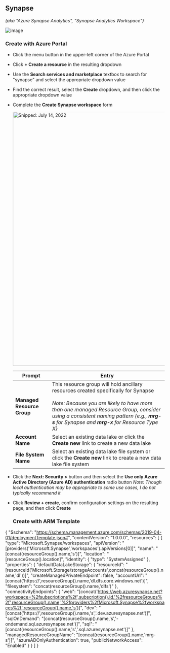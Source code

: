 ## Synapse
_(aka "Azure Synapse Analytics", "Synapse Analytics Workspace")_

![image](https://user-images.githubusercontent.com/44923999/185975852-f21da095-6d6d-4259-86d8-6b199c9e3295.png)

### Create with Azure Portal

* Click the menu button in the upper-left corner of the Azure Portal
* Click **+ Create a resource** in the resulting dropdown
* Use the **Search services and marketplace** textbox to search for "synapse" and select the appropriate dropdown value
* Find the correct result, select the **Create** dropdown, and then click the appropriate dropdown value
* Complete the **Create Synapse workspace** form

  <img src="https://user-images.githubusercontent.com/44923999/179077930-cd2745c0-3d14-4db8-b8ae-a37cb18295a1.png" width="800" title="Snipped: July 14, 2022" />

  Prompt | Entry
  ------ | ------
  **Managed Resource Group** | This resource group will hold ancillary resources created specifically for Synapse<br><br>_Note: Because you are likely to have more than one managed Resource Group, consider using a consistent naming pattern {e.g., **<UseCase>mrg-s** for Synapse and **<UseCase>mrg-x** for Resource Type X}_
  **Account Name** | Select an existing data lake or click the **Create new** link to create a new data lake
  **File System Name** | Select an existing data lake file system or click the **Create new** link to create a new data lake file system

* Click the **Next: Security >** button and then select the **Use only Azure Active Directory (Azure AD) authentication** radio button
  _Note: Though local authentication may be appropriate to some use cases, I do not typically recommend it_

* Click **Review + create**, confirm configuration settings on the resulting page, and then click **Create**

  ### Create with ARM Template
  
{
    "$schema": "https://schema.management.azure.com/schemas/2019-04-01/deploymentTemplate.json#",
    "contentVersion": "1.0.0.0",
    "resources": [
        {
            "type": "Microsoft.Synapse/workspaces",
            "apiVersion": "[providers('Microsoft.Synapse','workspaces').apiVersions[0]]",
            "name": "[concat(resourceGroup().name,'s')]",
            "location": "[resourceGroup().location]",
            "identity": { "type": "SystemAssigned" },
            "properties": {
                "defaultDataLakeStorage": {
                    "resourceId": "[resourceId('Microsoft.Storage/storageAccounts',concat(resourceGroup().name,'dl'))]",
                    "createManagedPrivateEndpoint": false,
                    "accountUrl": "[concat('https://',resourceGroup().name,'dl.dfs.core.windows.net')]",
                    "filesystem": "concat(resourceGroup().name,'dlfs')"
                },
                "connectivityEndpoints": {
                    "web": "[concat('https://web.azuresynapse.net?workspace=%2fsubscriptions%2f',subscription().Id,'%2fresourceGroups%2f',resourceGroup().name,'%2fproviders%2fMicrosoft.Synapse%2fworkspaces%2f',resourceGroup().name,'s')]",
                    "dev": "[concat('https://',resourceGroup().name,'s','.dev.azuresynapse.net')]",
                    "sqlOnDemand": "[concat(resourceGroup().name,'s','-ondemand.sql.azuresynapse.net')]",
                    "sql": "[concat(resourceGroup().name,'s','.sql.azuresynapse.net')]"
                },
                "managedResourceGroupName": "[concat(resourceGroup().name,'mrg-s')]",
                "azureADOnlyAuthentication": true,
                "publicNetworkAccess": "Enabled"
            }
        }
    ]
}
